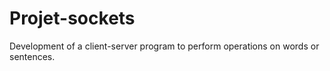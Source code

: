 # Projet-sockets
Development of a client-server program to perform operations on words or sentences.

